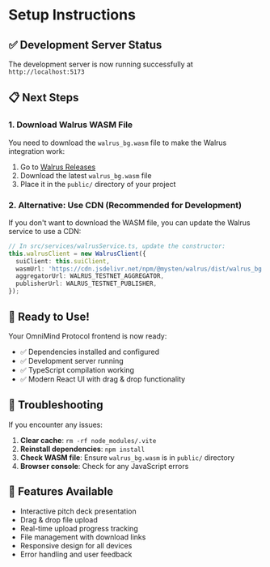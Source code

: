 # Setup Instructions

## ✅ Development Server Status
The development server is now running successfully at `http://localhost:5173`

## 📋 Next Steps

### 1. Download Walrus WASM File
You need to download the `walrus_bg.wasm` file to make the Walrus integration work:

1. Go to [Walrus Releases](https://github.com/mystenlabs/walrus/releases)
2. Download the latest `walrus_bg.wasm` file
3. Place it in the `public/` directory of your project

### 2. Alternative: Use CDN (Recommended for Development)
If you don't want to download the WASM file, you can update the Walrus service to use a CDN:

```typescript
// In src/services/walrusService.ts, update the constructor:
this.walrusClient = new WalrusClient({
  suiClient: this.suiClient,
  wasmUrl: 'https://cdn.jsdelivr.net/npm/@mysten/walrus/dist/walrus_bg.wasm',
  aggregatorUrl: WALRUS_TESTNET_AGGREGATOR,
  publisherUrl: WALRUS_TESTNET_PUBLISHER,
});
```

## 🎉 Ready to Use!

Your OmniMind Protocol frontend is now ready:

- ✅ Dependencies installed and configured
- ✅ Development server running
- ✅ TypeScript compilation working
- ✅ Modern React UI with drag & drop functionality

## 🔧 Troubleshooting

If you encounter any issues:

1. **Clear cache**: `rm -rf node_modules/.vite`
2. **Reinstall dependencies**: `npm install`
3. **Check WASM file**: Ensure `walrus_bg.wasm` is in `public/` directory
4. **Browser console**: Check for any JavaScript errors

## 📱 Features Available

- Interactive pitch deck presentation
- Drag & drop file upload
- Real-time upload progress tracking
- File management with download links
- Responsive design for all devices
- Error handling and user feedback
